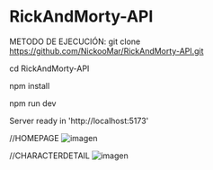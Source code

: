 # RickAndMorty-API
METODO DE EJECUCIÓN: 
  git clone https://github.com/NickooMar/RickAndMorty-API.git
  
  cd RickAndMorty-API
  
  
  npm install
  
  
  npm run dev
  
  
  Server ready in 'http://localhost:5173' 
 

//HOMEPAGE
![imagen](https://user-images.githubusercontent.com/68347411/204883629-175d5bb6-8017-4f0d-ba6a-503a9824b98d.png)


//CHARACTERDETAIL
![imagen](https://user-images.githubusercontent.com/68347411/204883714-3a6f8408-a197-427a-a978-8ae2e302dc80.png)

